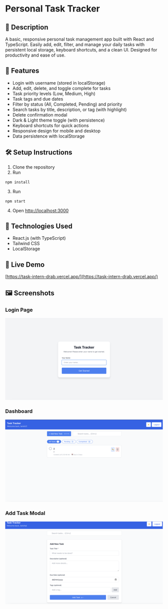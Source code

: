 # Personal Task Tracker

## 📖 Description
A basic, responsive personal task management app built with React and TypeScript. Easily add, edit, filter, and manage your daily tasks with persistent local storage, keyboard shortcuts, and a clean UI. Designed for productivity and ease of use.

## 🚀 Features
- Login with username (stored in localStorage)
- Add, edit, delete, and toggle complete for tasks
- Task priority levels (Low, Medium, High)
- Task tags and due dates
- Filter by status (All, Completed, Pending) and priority
- Search tasks by title, description, or tag (with highlight)
- Delete confirmation modal
- Dark & Light theme toggle (with persistence)
- Keyboard shortcuts for quick actions
- Responsive design for mobile and desktop
- Data persistence with localStorage

## 🛠️ Setup Instructions
1. Clone the repository
2. Run
```
npm install
```
3. Run
```
npm start
```
4. Open [http://localhost:3000](http://localhost:3000)

## 🧰 Technologies Used
- React.js (with TypeScript)
- Tailwind CSS
- LocalStorage

## 🔗 Live Demo
[https://task-intern-drab.vercel.app/](https://task-intern-drab.vercel.app/)

## 🖼️ Screenshots
### Login Page
![Login](public/login.png)

### Dashboard
![Dashboard](public/dashboard.png)

### Add Task Modal
![Add Task](public/add-task.png)
